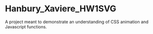 # Hanbury_Xaviere_HW1SVG
 A project meant to demonstrate an understanding of CSS animation and Javascript functions.
